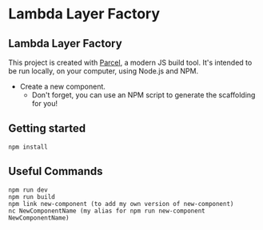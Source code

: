 # Lambda Layer Factory

## Lambda Layer Factory

This project is created with [Parcel](https://parceljs.org/), a modern JS build tool. It's intended to be run locally, on your computer, using Node.js and NPM.

- Create a new component.
  - Don't forget, you can use an NPM script to generate the scaffolding for you! 

## Getting started
```
npm install
```

## Useful Commands

```
npm run dev
npm run build
npm link new-component (to add my own version of new-component)
nc NewComponentName (my alias for npm run new-component NewComponentName)
```
